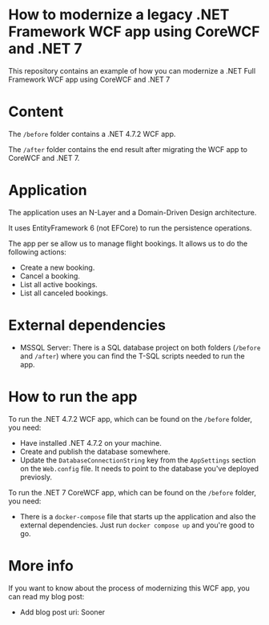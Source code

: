 # How to modernize a legacy .NET Framework WCF app using CoreWCF and .NET 7

This repository contains an example of how you can modernize a .NET Full Framework WCF app using CoreWCF and .NET 7 

# Content

The ``/before`` folder contains a .NET 4.7.2 WCF app.   

The ``/after`` folder contains the end result after migrating the WCF app to CoreWCF and .NET 7.

# Application

The application uses an N-Layer and a Domain-Driven Design architecture.    

It uses EntityFramework 6 (not EFCore) to run the persistence operations.

The app per se allow us to manage flight bookings. It allows us to do the following actions:
- Create a new booking.
- Cancel a booking.
- List all active bookings.
- List all canceled bookings.

# External dependencies

- MSSQL Server: There is a SQL database project on both folders (``/before`` and ``/after``) where you can find the T-SQL scripts needed to run the app.

# How to run the app

To run the .NET 4.7.2 WCF app, which can be found on the ``/before`` folder, you need:
- Have installed .NET 4.7.2 on your machine.
- Create and publish the database somewhere.
- Update the ``DatabaseConnectionString`` key from the ``AppSettings`` section on the ``Web.config`` file. It needs to point to the database you've deployed previosly.


To run the .NET 7 CoreWCF app, which can be found on the ``/before`` folder, you need: 
- There is a ``docker-compose`` file that starts up the application and also the external dependencies. Just run ``docker compose up`` and you're good to go.

# More info

If you want to know about the process of modernizing this WCF app, you can read my blog post:
- Add blog post uri: Sooner

